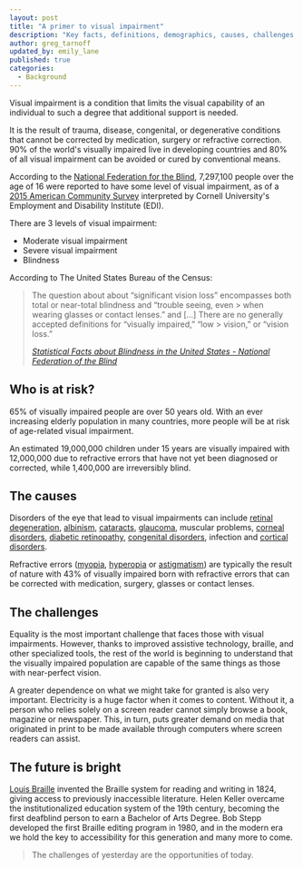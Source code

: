 ```yaml
---
layout: post
title: "A primer to visual impairment"
description: "Key facts, definitions, demographics, causes, challenges and future of visual impairment."
author: greg_tarnoff
updated_by: emily_lane
published: true
categories:
  - Background
---
```


Visual impairment is a condition that limits the visual capability of an individual to such a degree that additional support is needed.

It is the result of trauma, disease, congenital, or degenerative conditions that cannot be corrected by medication, surgery or refractive correction. 90% of the world's visually impaired live in developing countries and 80% of all visual impairment can be avoided or cured by conventional means.

According to the [National Federation for the Blind](https://nfb.org/), 7,297,100 people over the age of 16 were reported to have some level of visual impairment, as of a [2015 American Community Survey](https://nfb.org/blindness-statistics) interpreted by Cornell University's Employment and Disability Institute (EDI). 

There are 3 levels of visual impairment:

- Moderate visual impairment
- Severe visual impairment
- Blindness

According to The United States Bureau of the Census:

<blockquote>
  <p>The question about about “significant vision loss” encompasses both total or near-total blindness and “trouble seeing, even > when wearing glasses or contact lenses.” and [...] There are no generally accepted definitions for “visually impaired,” “low > vision,” or “vision loss.”</p>
  <footer>
    <cite><a href="https://nfb.org/blindness-statistics">Statistical Facts about Blindness in the United States - National Federation of the Blind</a></cite>
  </footer>
</blockquote>

## Who is at risk?

65% of visually impaired people are over 50 years old. With an ever increasing elderly population in many countries, more people will be at risk of age-related visual impairment. 

An estimated 19,000,000 children under 15 years are visually impaired with 12,000,000 due to refractive errors that have not yet been diagnosed or corrected, while 1,400,000 are irreversibly blind.

## The causes

Disorders of the eye that lead to visual impairments can include [retinal degeneration](http://ffb.ca/learn/eye-diseases/), [albinism](https://en.wikipedia.org/wiki/Albinism), [cataracts](https://en.wikipedia.org/wiki/Cataract), [glaucoma](https://en.wikipedia.org/wiki/Glaucoma), muscular problems, [corneal disorders](https://www.nei.nih.gov/health/cornealdisease/), [diabetic retinopathy](https://en.wikipedia.org/wiki/Diabetic_retinopathy), [congenital disorders](https://en.wikipedia.org/wiki/Congenital_disorder), infection and [cortical disorders](https://en.wikipedia.org/wiki/Cortical_visual_impairment).

Refractive errors ([myopia](https://en.wikipedia.org/wiki/Myopia), [hyperopia](https://en.wikipedia.org/wiki/Hyperopia) or [astigmatism](https://www.medicalnewstoday.com/articles/158810.php)) are typically the result of nature with 43% of visually impaired born with refractive errors that can be corrected with medication, surgery, glasses or contact lenses.

## The challenges

Equality is the most important challenge that faces those with visual impairments. However, thanks to improved assistive technology, braille, and other specialized tools, the rest of the world is beginning to understand that the visually impaired population are capable of the same things as those with near-perfect vision.

A greater dependence on what we might take for granted is also very important. Electricity is a huge factor when it comes to content. Without it, a person who relies solely on a screen reader cannot simply browse a book, magazine or newspaper. This, in turn, puts greater demand on media that originated in print to be made available through computers where screen readers can assist.

## The future is bright

[Louis Braille](http://braillebug.afb.org/louis_braille_bio.asp) invented the Braille system for reading and writing in 1824, giving access to previously inaccessible literature. Helen Keller overcame the institutionalized education system of the 19th century, becoming the first deafblind person to earn a Bachelor of Arts Degree. Bob Stepp  developed the first Braille editing program in 1980, and in the modern era we hold the key to accessibility for this generation and many more to come.

> The challenges of yesterday are the opportunities of today.
